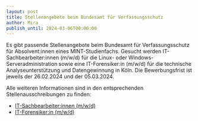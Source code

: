 ```yaml
---
layout: post
title: Stellenangebote beim Bundesamt für Verfassungsschutz
author: Mira
publish_until: 2024-03-06T00:00:00
---
```


Es gibt passende Stellenangebote beim Bundesamt für Verfassungsschutz für Absolvent:innen eines MINT-Studienfachs.
Gesucht werden IT-Sachbearbeiter:innen (m/w/d) für die Linux- oder Windows-Serveradministration sowie eine
IT-Forensiker:in (m/w/d) für die technische Analyseunterstützung und Datengewinnung in Köln.
Die Bewerbungsfrist ist jeweils der 26.02.2024 und der 05.03.2024. 

Alle weiteren Informationen sind in den entsprechenden Stellenausschreibungen zu finden:

* [IT-Sachbearbeiter:innen (m/w/d)](/dokumente/ausschreibungen_jobboerse/2024-01-21-bfv.pdf)
* [IT-Forensiker:in (m/w/d)](/dokumente/ausschreibungen_jobboerse/2024-01-21-bfv2.pdf)
